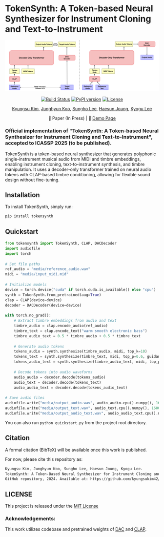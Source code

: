 # TokenSynth: A Token-based Neural Synthesizer for Instrument Cloning and Text-to-Instrument
![Description](media/figure.png)

<div align="center">

[![Build Status](https://github.com/KyungsuKim42/tokensynth/actions/workflows/test_and_publish.yml/badge.svg)](https://github.com/KyungsuKim42/tokensynth/actions)
[![PyPI version](https://img.shields.io/pypi/v/tokensynth.svg)](https://pypi.org/project/tokensynth/)
[![License](https://img.shields.io/pypi/l/tokensynth.svg)](https://github.com/KyungsuKim42/tokensynth/blob/main/LICENSE)

[Kyungsu Kim](https://scholar.google.com/citations?user=bCMZWFIAAAAJ&hl=en&oi=sra), [Junghyun Koo](https://scholar.google.com/citations?user=9LbxECcAAAAJ&hl=en), [Sungho Lee](https://scholar.google.com/citations?hl=en&user=8yMXL5AAAAAJ), [Haesun Joung](https://scholar.google.com/citations?hl=en&user=yV8xVKoAAAAJ), [Kyogu Lee](https://scholar.google.com/citations?user=Fk4jQFEAAAAJ&hl=en)

📄 Paper (In Press) | 🎵 [Demo Page](http://tinyurl.com/tokensynth-demo)


</div>

###  **Official implementation** of "TokenSynth: A Token-based Neural Synthesizer for Instrument Cloning and Text-to-Instrument", accepted to **ICASSP 2025** (to be published).

TokenSynth is a token-based neural synthesizer that generates polyphonic single-instrument musical audio from MIDI and timbre embeddings, enabling instrument cloning, text-to-instrument synthesis, and timbre manipulation. It uses a decoder-only transformer trained on neural audio tokens with CLAP-based timbre conditioning, allowing for flexible sound design without fine-tuning.

## Installation

To install TokenSynth, simply run:

```bash
pip install tokensynth
```

## Quickstart

```python
from tokensynth import TokenSynth, CLAP, DACDecoder
import audiofile
import torch

# Set file paths
ref_audio = "media/reference_audio.wav"
midi = "media/input_midi.mid"

# Initialize models
device = torch.device("cuda" if torch.cuda.is_available() else "cpu")
synth = TokenSynth.from_pretrained(aug=True)
clap = CLAP(device=device)
decoder = DACDecoder(device=device)

with torch.no_grad():
    # Extract timbre embeddings from audio and text
    timbre_audio = clap.encode_audio(ref_audio)
    timbre_text = clap.encode_text("warm smooth electronic bass")
    timbre_audio_text = 0.5 * timbre_audio + 0.5 * timbre_text

    # Generate audio tokens
    tokens_audio = synth.synthesize(timbre_audio, midi, top_k=10)
    tokens_text = synth.synthesize(timbre_text, midi, top_p=0.6, guidance_scale=1.6)
    tokens_audio_text = synth.synthesize(timbre_audio_text, midi, top_p=0.6, guidance_scale=1.6)

    # Decode tokens into audio waveforms
    audio_audio = decoder.decode(tokens_audio) 
    audio_text = decoder.decode(tokens_text)
    audio_audio_text = decoder.decode(tokens_audio_text)

# Save audio files
audiofile.write("media/output_audio.wav", audio_audio.cpu().numpy(), 16000)
audiofile.write("media/output_text.wav", audio_text.cpu().numpy(), 16000)
audiofile.write("media/output_audio_text.wav", audio_audio_text.cpu().numpy(), 16000)
```

You can also run `python quickstart.py` from the project root directory.

## Citation

A formal citation (BibTeX) will be available once this work is published.

For now, please cite this repository as:

```markdown
Kyungsu Kim, Junghyun Koo, Sungho Lee, Haesun Joung, Kyogu Lee.
TokenSynth: A Token-Based Neural Synthesizer for Instrument Cloning and Text-to-Instrument.
GitHub repository, 2024. Available at: https://github.com/kyungsukim42/tokensynth
```

## LICENSE

This project is released under the [MIT License](./LICENSE)

### Acknowledgements:
This work utilizes codebase and pretrained weights of [DAC](https://github.com/descriptinc/descript-audio-codec) and [CLAP](https://github.com/LAION-AI/CLAP).